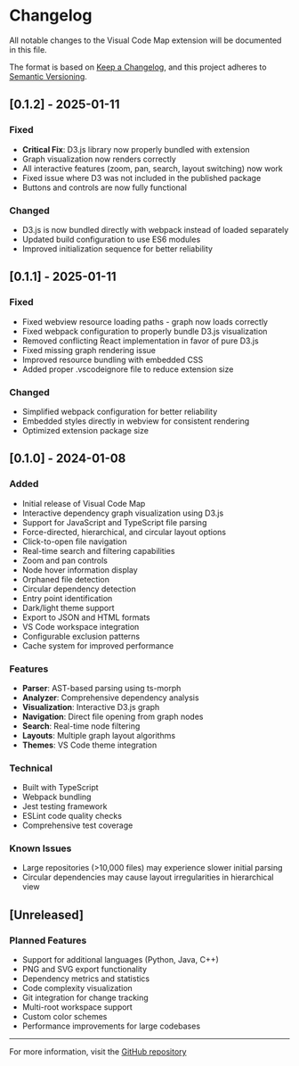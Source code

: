 # Changelog

All notable changes to the Visual Code Map extension will be documented in this file.

The format is based on [Keep a Changelog](https://keepachangelog.com/en/1.0.0/),
and this project adheres to [Semantic Versioning](https://semver.org/spec/v2.0.0.html).

## [0.1.2] - 2025-01-11

### Fixed
- **Critical Fix**: D3.js library now properly bundled with extension
- Graph visualization now renders correctly 
- All interactive features (zoom, pan, search, layout switching) now work
- Fixed issue where D3 was not included in the published package
- Buttons and controls are now fully functional

### Changed
- D3.js is now bundled directly with webpack instead of loaded separately
- Updated build configuration to use ES6 modules
- Improved initialization sequence for better reliability

## [0.1.1] - 2025-01-11

### Fixed
- Fixed webview resource loading paths - graph now loads correctly
- Fixed webpack configuration to properly bundle D3.js visualization
- Removed conflicting React implementation in favor of pure D3.js
- Fixed missing graph rendering issue
- Improved resource bundling with embedded CSS
- Added proper .vscodeignore file to reduce extension size

### Changed
- Simplified webpack configuration for better reliability
- Embedded styles directly in webview for consistent rendering
- Optimized extension package size

## [0.1.0] - 2024-01-08

### Added
- Initial release of Visual Code Map
- Interactive dependency graph visualization using D3.js
- Support for JavaScript and TypeScript file parsing
- Force-directed, hierarchical, and circular layout options
- Click-to-open file navigation
- Real-time search and filtering capabilities
- Zoom and pan controls
- Node hover information display
- Orphaned file detection
- Circular dependency detection
- Entry point identification
- Dark/light theme support
- Export to JSON and HTML formats
- VS Code workspace integration
- Configurable exclusion patterns
- Cache system for improved performance

### Features
- **Parser**: AST-based parsing using ts-morph
- **Analyzer**: Comprehensive dependency analysis
- **Visualization**: Interactive D3.js graph
- **Navigation**: Direct file opening from graph nodes
- **Search**: Real-time node filtering
- **Layouts**: Multiple graph layout algorithms
- **Themes**: VS Code theme integration

### Technical
- Built with TypeScript
- Webpack bundling
- Jest testing framework
- ESLint code quality checks
- Comprehensive test coverage

### Known Issues
- Large repositories (>10,000 files) may experience slower initial parsing
- Circular dependencies may cause layout irregularities in hierarchical view

## [Unreleased]

### Planned Features
- Support for additional languages (Python, Java, C++)
- PNG and SVG export functionality
- Dependency metrics and statistics
- Code complexity visualization
- Git integration for change tracking
- Multi-root workspace support
- Custom color schemes
- Performance improvements for large codebases

---

For more information, visit the [GitHub repository](https://github.com/Prawal-Sharma/VisualCodeMap)